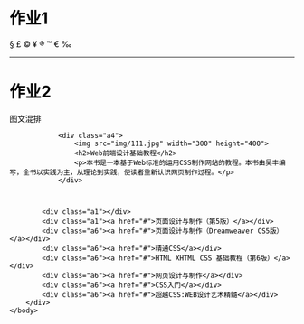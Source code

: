 <!DOCTYPE html>
<html>
	<head>
		<meta charset="utf-8" />
		<title></title>
		<style>
			* {
				color: black;
			}
		</style>
		<link rel="stylesheet" href="css/111.jpg">
	</head>
	<body>
		<h1>作业1</h1>
		<div class="a1">     &#167;     &#163;    &#169;   &#165;    &#174; &trade;  &euro;  &permil;</div>
		<hr>
		<h1>作业2</h1>
		<div class="a2">
			<div class="a3">图文混排</div>
			
				<div class="a4">
					<img src="img/111.jpg" width="300" height="400">
					<h2>Web前端设计基础教程</h2>
					<p>本书是一本基于Web标准的运用CSS制作网站的教程。本书由吴丰编写，全书以实践为主，从理论到实践，使读者重新认识网页制作过程。</p>
				</div>
				
				
			
			<div class="a1"></div>
			<div class="a1"><a href="#">页面设计与制作（第5版）</a></div>
			<div class="a6"><a href="#">页面设计与制作（Dreamweaver CS5版）</a></div>
			<div class="a6"><a href="#">精通CSS</a></div>
			<div class="a6"><a href="#">HTML XHTML CSS 基础教程（第6版）</a></div>
			<div class="a6"><a href="#">网页设计与制作</a></div>
			<div class="a6"><a href="#">CSS入门</a></div>
			<div class="a6"><a href="#">超越CSS:WEB设计艺术精髓</a></div>
		</div>
	</body>
</html>

